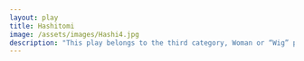 ```yaml
---
layout: play
title: Hashitomi
image: /assets/images/Hashi4.jpg
description: "This play belongs to the third category, Woman or “Wig” plays, it enfolds the viewers in a tender dream-like world of the female protagonist, a spirit of young Lady Yūgao appearing as a flower and reminiscing about her romantic encounter with Prince Genji."
---
```

